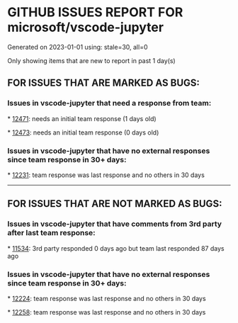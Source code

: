 
# GITHUB ISSUES REPORT FOR microsoft/vscode-jupyter


Generated on 2023-01-01 using: stale=30, all=0


Only showing items that are new to report in past 1 day(s)


## FOR ISSUES THAT ARE MARKED AS BUGS:


### Issues in vscode-jupyter that need a response from team:


\* [12471](https://github.com/microsoft/vscode-jupyter/issues/12471 "&quot;Jupyter: Run Cells Above Current Cell&quot; runs each cell 3 times"): needs an initial team response (1 days old)

\* [12473](https://github.com/microsoft/vscode-jupyter/issues/12473 "Unexpected behaviour in search and replace"): needs an initial team response (0 days old)

### Issues in vscode-jupyter that have no external responses since team response in 30+ days:


\* [12231](https://github.com/microsoft/vscode-jupyter/issues/12231 "Showing local kernel specs in a remote window"): team response was last response and no others in 30 days

---

## FOR ISSUES THAT ARE NOT MARKED AS BUGS:


### Issues in vscode-jupyter that have comments from 3rd party after last team response:


\* [11534](https://github.com/microsoft/vscode-jupyter/issues/11534 "Support more vscode variables in .env files"): 3rd party responded 0 days ago but team last responded 87 days ago

### Issues in vscode-jupyter that have no external responses since team response in 30+ days:


\* [12224](https://github.com/microsoft/vscode-jupyter/issues/12224 "Local Kernel Spec is a dead end"): team response was last response and no others in 30 days

\* [12258](https://github.com/microsoft/vscode-jupyter/issues/12258 "Clarify `Working with Python` setup"): team response was last response and no others in 30 days
